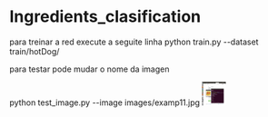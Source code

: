 # Ingredients_clasification

 para treinar a red execute a seguite linha
	python train.py --dataset train/hotDog/
 
 

para testar pode mudar o nome da imagen 
<p>
python test_image.py  --image images/examp11.jpg 

 <img src="https://raw.githubusercontent.com/amparoDiaz/Ingredients_clasification/master/ingredients/Screenshot%20from%202016-11-30%2007-28-11.png" alt="Ver resultados" height="42" width="42">  
 <p>
